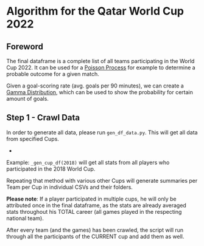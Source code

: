 # Algorithm for the Qatar World Cup 2022

## Foreword

The final dataframe is a complete list of all teams participating in the World Cup 2022. It can be used for
a [Poisson Process](https://en.wikipedia.org/wiki/Poisson_point_process) for example to determine a probable outcome for
a given match.

Given a goal-scoring rate (avg. goals per 90 minutes), we can create
a [Gamma Distribution](https://en.wikipedia.org/wiki/Gamma_distribution), which can be used to show the probability for
certain amount of goals.

## Step 1 - Crawl Data

In order to generate all data, please run `gen_df_data.py`. This will get all data from specified Cups.

-

Example: `_gen_cup_df(2018)`
will get all stats from all players who participated in the 2018 World Cup.

Repeating that method with various other Cups will generate summaries per Team per Cup in individual CSVs and their
folders.

**Please note**:
If a player participated in multiple cups, he will only be attributed once in the final dataframe, as the stats are
already averaged stats throughout his TOTAL career (all games played in the respecting national team).

After every team (and the games) has been crawled, the script will run through all the participants of the CURRENT cup
and add them as well.
